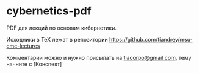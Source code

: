 cybernetics-pdf
===============

PDF для лекций по основам кибернетики.

Исходники в TeX лежат в репозитории https://github.com/tiandrey/msu-cmc-lectures

Комментарии можно и нужно присылать на tiacorpo@gmail.com, тему начните с [Конспект]